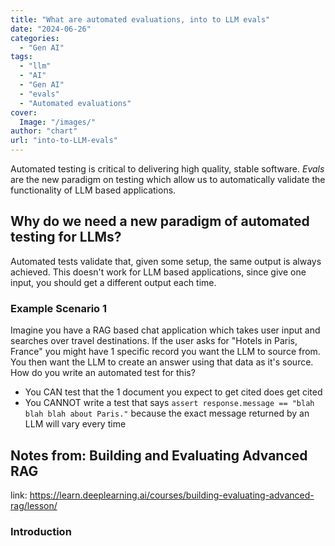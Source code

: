 ```yaml
---
title: "What are automated evaluations, into to LLM evals"
date: "2024-06-26"
categories: 
  - "Gen AI"
tags: 
  - "llm"
  - "AI"
  - "Gen AI"
  - "evals"
  - "Automated evaluations"
cover:
  Image: "/images/"
author: "chart"
url: "into-to-LLM-evals"
---
```


Automated testing is critical to delivering high quality, stable software. *Evals* are the new paradigm on testing which allow us to automatically validate the functionality of LLM based applications. 

## Why do we need a new paradigm of automated testing for LLMs?

Automated tests validate that, given some setup, the same output is always achieved. This doesn't work for LLM based applications, since give one input, you should get a different output each time. 

### Example Scenario 1

Imagine you have a RAG based chat application which takes user input and searches over travel destinations. If the user asks for "Hotels in Paris, France" you might have 1 specific record you want the LLM to source from. You then want the LLM to create an answer using that data as it's source. How do you write an automated test for this?

* You CAN test that the 1 document you expect to get cited does get cited
* You CANNOT write a test that says `assert response.message == "blah blah blah about Paris."` because the exact message returned by an LLM will vary every time



## Notes from: Building and Evaluating Advanced RAG
link: https://learn.deeplearning.ai/courses/building-evaluating-advanced-rag/lesson/

### Introduction

